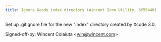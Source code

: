 ```yaml
---
title: Ignore Xcode index directory (Wincent Icon Utility, 6f55440)
---
```


Set up .gitignore file for the new "index" directory created by Xcode 3.0.

Signed-off-by: Wincent Colaiuta &lt;win@wincent.com&gt;
